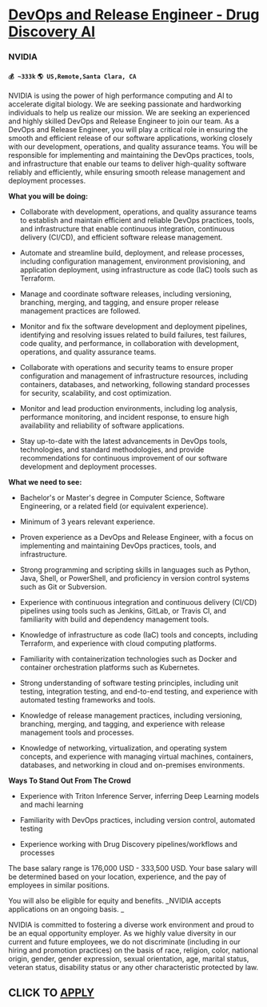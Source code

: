 # [DevOps and Release Engineer - Drug Discovery AI](https://www.remotewlb.com/apply/devops-and-release-engineer-drug-discovery-ai-40763)  
### NVIDIA  
#### `💰 ~333k` `🌎 US,Remote,Santa Clara, CA`  

NVIDIA is using the power of high performance computing and AI to accelerate digital biology. We are seeking passionate and hardworking individuals to help us realize our mission. We are seeking an experienced and highly skilled DevOps and Release Engineer to join our team. As a DevOps and Release Engineer, you will play a critical role in ensuring the smooth and efficient release of our software applications, working closely with our development, operations, and quality assurance teams. You will be responsible for implementing and maintaining the DevOps practices, tools, and infrastructure that enable our teams to deliver high-quality software reliably and efficiently, while ensuring smooth release management and deployment processes.

 **What you will be doing:**

  * Collaborate with development, operations, and quality assurance teams to establish and maintain efficient and reliable DevOps practices, tools, and infrastructure that enable continuous integration, continuous delivery (CI/CD), and efficient software release management.

  * Automate and streamline build, deployment, and release processes, including configuration management, environment provisioning, and application deployment, using infrastructure as code (IaC) tools such as Terraform.

  * Manage and coordinate software releases, including versioning, branching, merging, and tagging, and ensure proper release management practices are followed.

  * Monitor and fix the software development and deployment pipelines, identifying and resolving issues related to build failures, test failures, code quality, and performance, in collaboration with development, operations, and quality assurance teams.

  * Collaborate with operations and security teams to ensure proper configuration and management of infrastructure resources, including containers, databases, and networking, following standard processes for security, scalability, and cost optimization.

  * Monitor and lead production environments, including log analysis, performance monitoring, and incident response, to ensure high availability and reliability of software applications.

  * Stay up-to-date with the latest advancements in DevOps tools, technologies, and standard methodologies, and provide recommendations for continuous improvement of our software development and deployment processes.

 **What we need to see:**

  * Bachelor's or Master's degree in Computer Science, Software Engineering, or a related field (or equivalent experience).

  * Minimum of 3 years relevant experience.

  * Proven experience as a DevOps and Release Engineer, with a focus on implementing and maintaining DevOps practices, tools, and infrastructure.

  * Strong programming and scripting skills in languages such as Python, Java, Shell, or PowerShell, and proficiency in version control systems such as Git or Subversion.

  * Experience with continuous integration and continuous delivery (CI/CD) pipelines using tools such as Jenkins, GitLab, or Travis CI, and familiarity with build and dependency management tools.

  * Knowledge of infrastructure as code (IaC) tools and concepts, including Terraform, and experience with cloud computing platforms.

  * Familiarity with containerization technologies such as Docker and container orchestration platforms such as Kubernetes.

  * Strong understanding of software testing principles, including unit testing, integration testing, and end-to-end testing, and experience with automated testing frameworks and tools.

  * Knowledge of release management practices, including versioning, branching, merging, and tagging, and experience with release management tools and processes.

  * Knowledge of networking, virtualization, and operating system concepts, and experience with managing virtual machines, containers, databases, and networking in cloud and on-premises environments.

 **Ways To Stand Out From The Crowd**

  * Experience with Triton Inference Server, inferring Deep Learning models and machi learning

  * Familiarity with DevOps practices, including version control, automated testing

  * Experience working with Drug Discovery pipelines/workflows and processes

The base salary range is 176,000 USD - 333,500 USD. Your base salary will be determined based on your location, experience, and the pay of employees in similar positions.

You will also be eligible for equity and benefits. _NVIDIA accepts applications on an ongoing basis. _

NVIDIA is committed to fostering a diverse work environment and proud to be an equal opportunity employer. As we highly value diversity in our current and future employees, we do not discriminate (including in our hiring and promotion practices) on the basis of race, religion, color, national origin, gender, gender expression, sexual orientation, age, marital status, veteran status, disability status or any other characteristic protected by law.

  
## CLICK TO [APPLY](https://www.remotewlb.com/apply/devops-and-release-engineer-drug-discovery-ai-40763)

